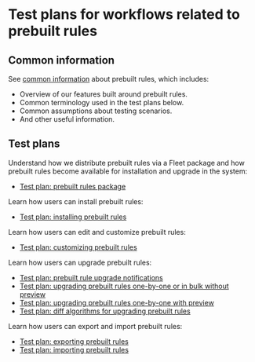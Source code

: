 # Test plans for workflows related to prebuilt rules

## Common information

See [common information](./prebuilt_rules_common_info.md) about prebuilt rules, which includes:

- Overview of our features built around prebuilt rules.
- Common terminology used in the test plans below.
- Common assumptions about testing scenarios.
- And other useful information.

## Test plans

Understand how we distribute prebuilt rules via a Fleet package and how prebuilt rules become available for installation and upgrade in the system:

- [Test plan: prebuilt rules package](./prebuilt_rules_package.md)

Learn how users can install prebuilt rules:

- [Test plan: installing prebuilt rules](./prebuilt_rule_installation.md)

Learn how users can edit and customize prebuilt rules:

- [Test plan: customizing prebuilt rules](./prebuilt_rule_customization.md)

Learn how users can upgrade prebuilt rules:

- [Test plan: prebuilt rule upgrade notifications](./prebuilt_rule_upgrade_notifications.md)
- [Test plan: upgrading prebuilt rules one-by-one or in bulk without preview](./prebuilt_rule_upgrade_without_preview.md)
- [Test plan: upgrading prebuilt rules one-by-one with preview](./prebuilt_rule_upgrade_with_preview.md)
- [Test plan: diff algorithms for upgrading prebuilt rules](./prebuilt_rule_upgrade_diff_algorithms.md)

Learn how users can export and import prebuilt rules:

- [Test plan: exporting prebuilt rules](./prebuilt_rule_export.md)
- [Test plan: importing prebuilt rules](./prebuilt_rule_import.md)
